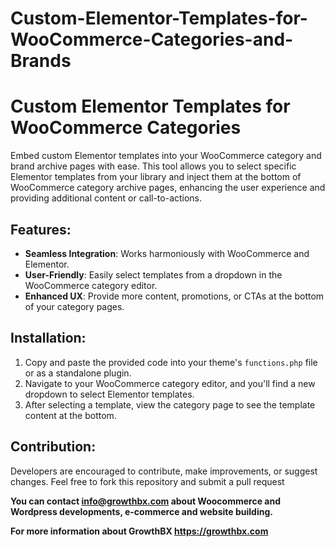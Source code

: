 # Custom-Elementor-Templates-for-WooCommerce-Categories-and-Brands
<h1>Custom Elementor Templates for WooCommerce Categories</h1>
<p>Embed custom Elementor templates into your WooCommerce category and brand archive pages with ease. This tool allows you to select specific Elementor templates from your library and inject them at the bottom of WooCommerce category archive pages, enhancing the user experience and providing additional content or call-to-actions.</p>
<h2>Features:</h2>
<ul><li><strong>Seamless Integration</strong>: Works harmoniously with WooCommerce and Elementor.</li><li><strong>User-Friendly</strong>: Easily select templates from a dropdown in the WooCommerce category editor.</li><li><strong>Enhanced UX</strong>: Provide more content, promotions, or CTAs at the bottom of your category pages.</li></ul>
<h2>Installation:</h2>
<ol><li>Copy and paste the provided code into your theme's <code>functions.php</code> file or as a standalone plugin.</li><li>Navigate to your WooCommerce category editor, and you'll find a new dropdown to select Elementor templates.</li><li>After selecting a template, view the category page to see the template content at the bottom.</li></ol>
<h2>Contribution:</h2>
<p>Developers are encouraged to contribute, make improvements, or suggest changes. Feel free to fork this repository and submit a pull request</p>
<p><strong>You can contact <a href="mailto:info@growthbx.com">info@growthbx.com</a> about Woocommerce and Wordpress developments, e-commerce and website building.</strong></p>

<p><strong>For more information about GrowthBX <a href="https://growthbx.com" rel="nofollow">https://growthbx.com</a></strong></p>
